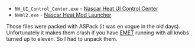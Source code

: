  * `NH_UI_Control_Center.exe` - [Nascar Heat UI Control Center](https://heatfinder.net/downloads?f=11)
 * `NHml2.exe` - [Nascar Heat Mod Launcher](https://heatfinder.net/downloads?f=12)

Those files were packed with ASPack (it was en vogue in the old days). Unfortunately it makes them crash if you have [EMET](https://support.microsoft.com/en-us/kb/2458544) running with all knobs turned up to eleven. So I had to unpack them.
